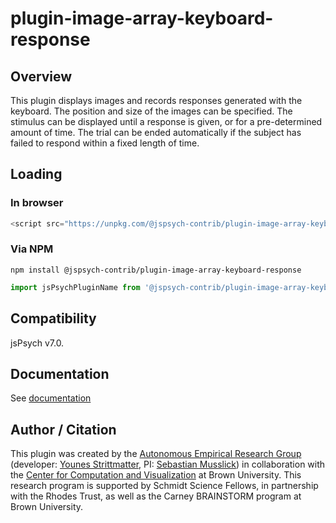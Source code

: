 # plugin-image-array-keyboard-response

## Overview

This plugin displays images and records responses generated with the keyboard. The position and size of the images can be specified. The stimulus can be displayed until a response is given, or for a pre-determined amount of time. The trial can be ended automatically if the subject has failed to respond within a fixed length of time.


## Loading

### In browser

```js
<script src="https://unpkg.com/@jspsych-contrib/plugin-image-array-keyboard-response@1.0.0">
```

### Via NPM

```
npm install @jspsych-contrib/plugin-image-array-keyboard-response
```

```js
import jsPsychPluginName from '@jspsych-contrib/plugin-image-array-keyboard-response';
```

## Compatibility

jsPsych v7.0. 

## Documentation

See [documentation](docs/jspsych-image-array-keyboard-response.md)

## Author / Citation

This plugin was created by the [Autonomous Empirical Research Group](https://musslick.github.io/AER_website) (developer: [Younes Strittmatter](https://github.com/younesStrittmatter), PI: [Sebastian Musslick](https://smusslick.com)) in collaboration with the [Center for Computation and Visualization](https://ccv.brown.edu) at Brown University. This research program is supported by Schmidt Science Fellows, in partnership with the Rhodes Trust, as well as the Carney BRAINSTORM program at Brown University.